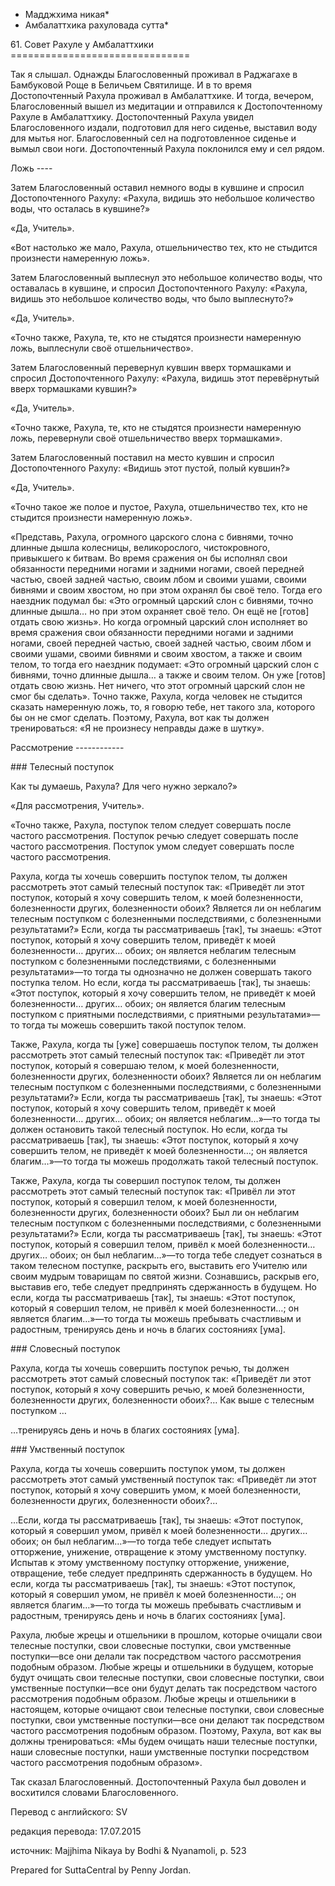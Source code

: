 * Мадджхима никая*
* Амбалаттхика рахуловада сутта*

61\. Совет Рахуле у Амбалаттхики
\=\=\=\=\=\=\=\=\=\=\=\=\=\=\=\=\=\=\=\=\=\=\=\=\=\=\=\=\=\=\=

Так я слышал\. Однажды Благословенный проживал в Раджагахе в Бамбуковой Роще в Беличьем Святилище\. И в то время Достопочтенный Рахула проживал в Амбалаттхике\. И тогда, вечером, Благословенный вышел из медитации и отправился к Достопочтенному Рахуле в Амбалаттхику\. Достопочтенный Рахула увидел Благословенного издали, подготовил для него сиденье, выставил воду для мытья ног\. Благословенный сел на подготовленное сиденье и вымыл свои ноги\. Достопочтенный Рахула поклонился ему и сел рядом\.

Ложь
\-\-\-\-

Затем Благословенный оставил немного воды в кувшине и спросил Достопочтенного Рахулу: «Рахула, видишь это небольшое количество воды, что осталась в кувшине?»

«Да, Учитель»\.

«Вот настолько же мало, Рахула, отшельничество тех, кто не стыдится произнести намеренную ложь»\.

Затем Благословенный выплеснул это небольшое количество воды, что оставалась в кувшине, и спросил Достопочтенного Рахулу: «Рахула, видишь это небольшое количество воды, что было выплеснуто?»

«Да, Учитель»\.

«Точно также, Рахула, те, кто не стыдятся произнести намеренную ложь, выплеснули своё отшельничество»\.

Затем Благословенный перевернул кувшин вверх тормашками и спросил Достопочтенного Рахулу: «Рахула, видишь этот перевёрнутый вверх тормашками кувшин?»

«Да, Учитель»\.

«Точно также, Рахула, те, кто не стыдятся произнести намеренную ложь, перевернули своё отшельничество вверх тормашками»\.

Затем Благословенный поставил на место кувшин и спросил Достопочтенного Рахулу: «Видишь этот пустой, полый кувшин?»

«Да, Учитель»\.

«Точно такое же полое и пустое, Рахула, отшельничество тех, кто не стыдится произнести намеренную ложь»\.

«Представь, Рахула, огромного царского слона с бивнями, точно длинные дышла колесницы, великорослого, чистокровного, привыкшего к битвам\. Во время сражения он бы исполнял свои обязанности передними ногами и задними ногами, своей передней частью, своей задней частью, своим лбом и своими ушами, своими бивнями и своим хвостом, но при этом охранял бы своё тело\. Тогда его наездник подумал бы: «Это огромный царский слон с бивнями, точно длинные дышла… но при этом охраняет своё тело\. Он ещё не \[готов\] отдать свою жизнь»\. Но когда огромный царский слон исполняет во время сражения свои обязанности передними ногами и задними ногами, своей передней частью, своей задней частью, своим лбом и своими ушами, своими бивнями и своим хвостом, а также и своим телом, то тогда его наездник подумает: «Это огромный царский слон с бивнями, точно длинные дышла… а также и своим телом\. Он уже \[готов\] отдать свою жизнь\. Нет ничего, что этот огромный царский слон не смог бы сделать»\. Точно также, Рахула, когда человек не стыдится сказать намеренную ложь, то, я говорю тебе, нет такого зла, которого бы он не смог сделать\. Поэтому, Рахула, вот как ты должен тренироваться: «Я не произнесу неправды даже в шутку»\.

Рассмотрение
\-\-\-\-\-\-\-\-\-\-\-\-

\#\#\# Телесный поступок

Как ты думаешь, Рахула? Для чего нужно зеркало?»

«Для рассмотрения, Учитель»\.

«Точно также, Рахула, поступок телом следует совершать после частого рассмотрения\. Поступок речью следует совершать после частого рассмотрения\. Поступок умом следует совершать после частого рассмотрения\.

Рахула, когда ты хочешь совершить поступок телом, ты должен рассмотреть этот самый телесный поступок так: «Приведёт ли этот поступок, который я хочу совершить телом, к моей болезненности, болезненности других, болезненности обоих? Является ли он неблагим телесным поступком с болезненными последствиями, с болезненными результатами?» Если, когда ты рассматриваешь \[так\], ты знаешь: «Этот поступок, который я хочу совершить телом, приведёт к моей болезненности… других… обоих; он является неблагим телесным поступком с болезненными последствиями, с болезненными результатами»—то тогда ты однозначно не должен совершать такого поступка телом\. Но если, когда ты рассматриваешь \[так\], ты знаешь: «Этот поступок, который я хочу совершить телом, не приведёт к моей болезненности… других… обоих; он является благим телесным поступком с приятными последствиями, с приятными результатами»—то тогда ты можешь совершить такой поступок телом\.

Также, Рахула, когда ты \[уже\] совершаешь поступок телом, ты должен рассмотреть этот самый телесный поступок так: «Приведёт ли этот поступок, который я совершаю телом, к моей болезненности, болезненности других, болезненности обоих? Является ли он неблагим телесным поступком с болезненными последствиями, с болезненными результатами?» Если, когда ты рассматриваешь \[так\], ты знаешь: «Этот поступок, который я хочу совершить телом, приведёт к моей болезненности… других… обоих; он является неблагим…»—то тогда ты должен остановить такой телесный поступок\. Но если, когда ты рассматриваешь \[так\], ты знаешь: «Этот поступок, который я хочу совершить телом, не приведёт к моей болезненности…; он является благим…»—то тогда ты можешь продолжать такой телесный поступок\.

Также, Рахула, когда ты совершил поступок телом, ты должен рассмотреть этот самый телесный поступок так: «Привёл ли этот поступок, который я совершил телом, к моей болезненности, болезненности других, болезненности обоих? Был ли он неблагим телесным поступком с болезненными последствиями, с болезненными результатами?» Если, когда ты рассматриваешь \[так\], ты знаешь: «Этот поступок, который я совершил телом, привёл к моей болезненности… других… обоих; он был неблагим…»—то тогда тебе следует сознаться в таком телесном поступке, раскрыть его, выставить его Учителю или своим мудрым товарищам по святой жизни\. Сознавшись, раскрыв его, выставив его, тебе следует предпринять сдержанность в будущем\. Но если, когда ты рассматриваешь \[так\], ты знаешь: «Этот поступок, который я совершил телом, не привёл к моей болезненности…; он является благим…»—то тогда ты можешь пребывать счастливым и радостным, тренируясь день и ночь в благих состояниях \[ума\]\.

\#\#\# Словесный поступок

Рахула, когда ты хочешь совершить поступок речью, ты должен рассмотреть этот самый словесный поступок так: «Приведёт ли этот поступок, который я хочу совершить речью, к моей болезненности, болезненности других, болезненности обоих?… Как выше с телесным поступком …

…тренируясь день и ночь в благих состояниях \[ума\]\.

\#\#\# Умственный поступок

Рахула, когда ты хочешь совершить поступок умом, ты должен рассмотреть этот самый умственный поступок так: «Приведёт ли этот поступок, который я хочу совершить умом, к моей болезненности, болезненности других, болезненности обоих?…

…Если, когда ты рассматриваешь \[так\], ты знаешь: «Этот поступок, который я совершил умом, привёл к моей болезненности… других… обоих; он был неблагим…»—то тогда тебе следует испытать отторжение, унижение, отвращение к этому умственному поступку\. Испытав к этому умственному поступку отторжение, унижение, отвращение, тебе следует предпринять сдержанность в будущем\. Но если, когда ты рассматриваешь \[так\], ты знаешь: «Этот поступок, который я совершил умом, не привёл к моей болезненности…; он является благим…»—то тогда ты можешь пребывать счастливым и радостным, тренируясь день и ночь в благих состояниях \[ума\]\.

Рахула, любые жрецы и отшельники в прошлом, которые очищали свои телесные поступки, свои словесные поступки, свои умственные поступки—все они делали так посредством частого рассмотрения подобным образом\. Любые жрецы и отшельники в будущем, которые будут очищать свои телесные поступки, свои словесные поступки, свои умственные поступки—все они будут делать так посредством частого рассмотрения подобным образом\. Любые жрецы и отшельники в настоящем, которые очищают свои телесные поступки, свои словесные поступки, свои умственные поступки—все они делают так посредством частого рассмотрения подобным образом\. Поэтому, Рахула, вот как вы должны тренироваться: «Мы будем очищать наши телесные поступки, наши словесные поступки, наши умственные поступки посредством частого рассмотрения подобным образом»\.

Так сказал Благословенный\. Достопочтенный Рахула был доволен и восхитился словами Благословенного\.

Перевод с английского: SV

редакция перевода: 17\.07\.2015

источник: Majjhima Nikaya by Bodhi & Nyanamoli, p\. 523

Prepared for SuttaCentral by Penny Jordan\.